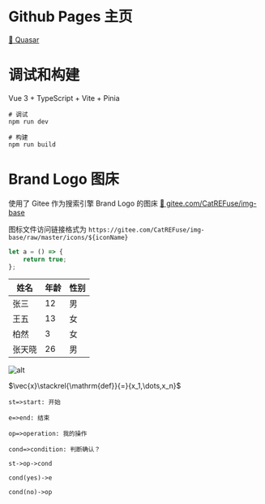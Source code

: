 

# Github Pages 主页

[🔗 Quasar](https://catrefuse.github.io/Quasar/dist/)

# 调试和构建

Vue 3 + TypeScript + Vite + Pinia

```shell
# 调试
npm run dev

# 构建
npm run build
```

# Brand Logo 图床

使用了 Gitee 作为搜索引擎 Brand Logo 的图床
[🔗 gitee.com/CatREFuse/img-base](https://gitee.com/CatREFuse/img-base)

图标文件访问链接格式为 `https://gitee.com/CatREFuse/img-base/raw/master/icons/${iconName}`

```javascript
let a = () => {
    return true;
};
```

| 姓名   | 年龄 | 性别 |
| ------ | ---- | ---- |
| 张三   | 12   | 男   |
| 王五   | 13   | 女   |
| 柏然   | 3    | 女   |
| 张天晓 | 26   | 男   |

![alt](https://gitee.com/CatREFuse/img-base/raw/master/imgs/MY8wBs.png)

$\vec{x}\stackrel{\mathrm{def}}{=}{x_1,\dots,x_n}$

```flow
st=>start: 开始

e=>end: 结束

op=>operation: 我的操作

cond=>condition: 判断确认？

st->op->cond

cond(yes)->e

cond(no)->op

```
